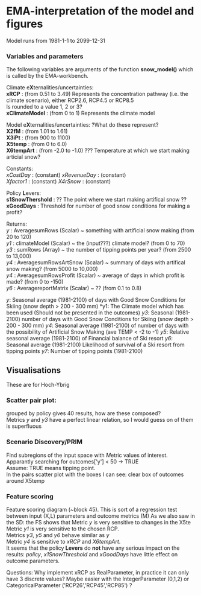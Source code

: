 # EMA-interpretation of the model and figures

Model runs from 1981-1-1 to 2099-12-31

### Variables and parameters
The following variables are arguments of the function **snow_model()** which is called by the EMA-workbench.

Climate e**X**ternalities/uncertainties:      
**xRCP** : (from 0.51 to 3.49) Represents the concentration pathway (i.e. the climate scenario), either RCP2.6, RCP4.5 or RCP8.5  
Is rounded to a value 1, 2 or 3?  
**xClimateModel** : (from 0 to 1) Represents the climate model  

Model e**X**ternalities/uncertainties:  ?What do these represent?  
**X2fM** : (from 1.01 to 1.61)  
**X3iPt** : (from 900 to 1100)   
**X5temp** : (from 0 to 6.0)   
**X6tempArt** : (from -2.0 to -1.0)  ??? Temperature at which we start making articial snow?  

Constants:  
*xCostDay* : (constant) 
*xRevenueDay* : (constant)  
*Xfactor1* : (constant) 
*X4rSnow* : (constant) 

Policy **L**evers:  
**s1SnowThershold** : ?? The point where we start making artifical snow ??  
**xGoodDays** : Threshold for number of good snow conditions for making a profit?  

Returns:  
*y*  : AveragesumRows (Scalar) ~ something with artificial snow making (from 20 to 120)  
*y1* : climateModel (Scalar) ~ the (input???) climate model?  (from 0 to 70)  
*y3* : sumRows (Array) ~ the number of tipping points per year? (from 2500 to 13,000)  
*y4* : AveragesumRowsArtSnow (Scalar) ~ summary of days with artifical snow making? (from 5000 to 10,000)  
*y4* : AveragesumRowsProfit (Scalar) ~ average of days in which profit is made? (from 0 to -150)  
*y6* : AveragereportMatrix (Scalar) ~ ?? (from 0.1 to 0.8) 

*y*: Seasonal average (1981-2100) of days with Good Snow Conditions for Skiing (snow depth > 200 - 300 mm)
*y1: The Climate model which has been used (Should not be presented in the outcomes)
*y3*: Seasonal (1981-2100) number of days with Good Snow Conditions for Skiing (snow depth > 200 - 300 mm)
*y4*: Seasonal average (1981-2100) of number of days with the possibility of Artificial Snow Making (ave TEMP < -2 to -1)
*y5*: Relative seasonal average (1981-2100) of Financial balance of Ski resort
*y6*: Seasonal average (1981-2100) Likelihood of survival of a Ski resort from tipping points
*y7*: Number of tipping points (1981-2100)


## Visualisations
These are for Hoch-Ybrig 
### Scatter pair plot:
grouped by policy gives 40 results, how are these composed?  
Metrics *y* and *y3* have a perfect linear relation, so I would guess on of them is superfluous  

### Scenario Discovery/PRIM
Find subregions of the input space with *M*etric values of interest.  
Apparantly searching for outcomes['y'] < 50 -> TRUE  
Assume: TRUE means tipping point.  
In the pairs scatter plot with the boxes I can see: clear box of outcomes around X5temp  

### Feature scoring  
Feature scoring diagram (~block 45). This is sort of a regression test between input (X,L) parameters and outcome metrics (M)
As we also saw in the SD: the FS shows that Metric *y* is very sensitive to changes in the X5te  
Metric *y1* is very sensitive to the chosen RCP.  
Metrics *y3*, *y5* and *y6* behave similar as *y*  
Metric *y4* is sensitive to *xRCP* and *X6tempArt*.  
It seems that the policy **Levers** do **not** have any serious impact on the results: *policy*, *x1SnowThreshold* and *xGoodDays* have little effect on outcome parameters. 

Questions:
Why implement xRCP as RealParameter, in practice it can only have 3 discrete values? Maybe easier with the IntegerParameter (0,1,2) or CategoricalParameter ('RCP26','RCP45','RCP85') ?  
